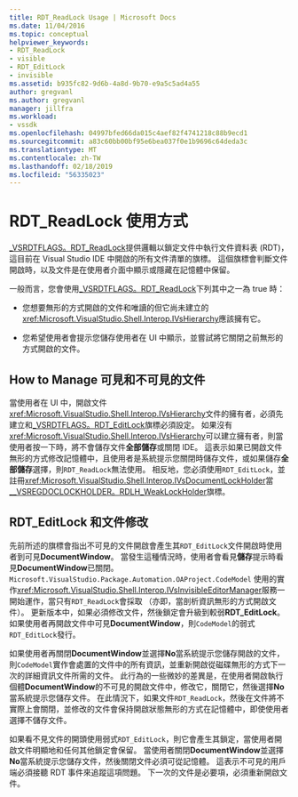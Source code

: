 ```yaml
---
title: RDT_ReadLock Usage | Microsoft Docs
ms.date: 11/04/2016
ms.topic: conceptual
helpviewer_keywords:
- RDT_ReadLock
- visible
- RDT_EditLock
- invisible
ms.assetid: b935fc82-9d6b-4a8d-9b70-e9a5c5ad4a55
author: gregvanl
ms.author: gregvanl
manager: jillfra
ms.workload:
- vssdk
ms.openlocfilehash: 04997bfed66da015c4aef82f4741218c88b9ecd1
ms.sourcegitcommit: a83c60bb00bf95e6bea037f0e1b9696c64deda3c
ms.translationtype: MT
ms.contentlocale: zh-TW
ms.lasthandoff: 02/18/2019
ms.locfileid: "56335023"
---
```

# <a name="rdtreadlock-usage"></a>RDT_ReadLock 使用方式

[_VSRDTFLAGS。RDT_ReadLock](<xref:Microsoft.VisualStudio.Shell.Interop._VSRDTFLAGS.RDT_ReadLock>)提供邏輯以鎖定文件中執行文件資料表 (RDT)，這目前在 Visual Studio IDE 中開啟的所有文件清單的旗標。 這個旗標會判斷文件開啟時，以及文件是在使用者介面中顯示或隱藏在記憶體中保留。

一般而言，您會使用[_VSRDTFLAGS。RDT_ReadLock](<xref:Microsoft.VisualStudio.Shell.Interop._VSRDTFLAGS.RDT_ReadLock>)下列其中之一為 true 時：

- 您想要無形的方式開啟的文件和唯讀的但它尚未建立的<xref:Microsoft.VisualStudio.Shell.Interop.IVsHierarchy>應該擁有它。

- 您希望使用者會提示您儲存使用者在 UI 中顯示，並嘗試將它關閉之前無形的方式開啟的文件。

## <a name="how-to-manage-visible-and-invisible-documents"></a>How to Manage 可見和不可見的文件

當使用者在 UI 中，開啟文件<xref:Microsoft.VisualStudio.Shell.Interop.IVsHierarchy>文件的擁有者，必須先建立和[_VSRDTFLAGS。RDT_EditLock](<xref:Microsoft.VisualStudio.Shell.Interop._VSRDTFLAGS.RDT_EditLock>)旗標必須設定。 如果沒有<xref:Microsoft.VisualStudio.Shell.Interop.IVsHierarchy>可以建立擁有者，則當使用者按一下時，將不會儲存文件**全部儲存**或關閉 IDE。 這表示如果已開啟文件無形的方式修改記憶體中，且使用者是系統提示您關閉時儲存文件，或如果儲存**全部儲存**選擇，則`RDT_ReadLock`無法使用。 相反地，您必須使用`RDT_EditLock`，並註冊<xref:Microsoft.VisualStudio.Shell.Interop.IVsDocumentLockHolder>當[__VSREGDOCLOCKHOLDER。RDLH_WeakLockHolder](<xref:Microsoft.VisualStudio.Shell.Interop.__VSREGDOCLOCKHOLDER.RDLH_WeakLockHolder>)旗標。

## <a name="rdteditlock-and-document-modification"></a>RDT_EditLock 和文件修改

先前所述的旗標會指出不可見的文件開啟會產生其`RDT_EditLock`文件開啟時使用者到可見**DocumentWindow**。 當發生這種情況時，使用者會看見**儲存**提示時看見**DocumentWindow**已關閉。 `Microsoft.VisualStudio.Package.Automation.OAProject.CodeModel` 使用的實作<xref:Microsoft.VisualStudio.Shell.Interop.IVsInvisibleEditorManager>服務一開始運作，當只有`RDT_ReadLock`會採取 （亦即，當剖析資訊無形的方式開啟文件）。 更新版本中，如果必須修改文件，然後鎖定會升級到較弱**RDT_EditLock**。 如果使用者再開啟文件中可見**DocumentWindow**，則`CodeModel`的弱式`RDT_EditLock`發行。

如果使用者再關閉**DocumentWindow**並選擇**No**當系統提示您儲存開啟的文件，則`CodeModel`實作會處置的文件中的所有資訊，並重新開啟從磁碟無形的方式下一次的詳細資訊文件所需的文件。 此行為的一些微妙的差異是，在使用者開啟執行個體**DocumentWindow**的不可見的開啟文件中，修改它，關閉它，然後選擇**No**當系統提示您儲存文件。 在此情況下，如果文件`RDT_ReadLock`，然後在文件將不實際上會關閉，並修改的文件會保持開啟狀態無形的方式在記憶體中，即使使用者選擇不儲存文件。

如果看不見文件的開頭使用弱式`RDT_EditLock`，則它會產生其鎖定，當使用者開啟文件明顯地和任何其他鎖定會保留。 當使用者關閉**DocumentWindow**並選擇**No**當系統提示您儲存文件，然後關閉文件必須可從記憶體。 這表示不可見的用戶端必須接聽 RDT 事件來追蹤這項問題。 下一次的文件是必要項，必須重新開啟文件。